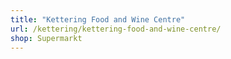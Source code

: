 ```yaml
---
title: "Kettering Food and Wine Centre"
url: /kettering/kettering-food-and-wine-centre/
shop: Supermarkt
---
```

